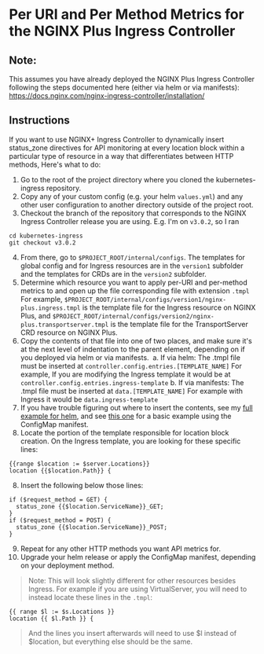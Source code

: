 # Per URI and Per Method Metrics for the NGINX Plus Ingress Controller

## Note:
This assumes you have already deployed the NGINX Plus Ingress Controller following the steps documented here (either via helm or via manifests): https://docs.nginx.com/nginx-ingress-controller/installation/

## Instructions

If you want to use NGINX+ Ingress Controller to dynamically insert status_zone directives for API monitoring at every location block within a particular type of resource in a way that differentiates between HTTP methods, Here's what to do: 

1. Go to the root of the project directory where you cloned the kubernetes-ingress repository. 
2. Copy any of your custom config (e.g. your helm `values.yml`) and any other user configuration to another directory outside of the project root. 
3. Checkout the branch of the repository that corresponds to the NGINX Ingress Controller release you are using. E.g. I'm on `v3.0.2`, so I ran 
```shell
cd kubernetes-ingress
git checkout v3.0.2
```
4. From there, go to `$PROJECT_ROOT/internal/configs`. The templates for global config and for Ingress resources are in the `version1` subfolder and the templates for CRDs are in the `version2` subfolder.
5. Determine which resource you want to apply per-URI and per-method metrics to and open up the file corresponding file with extension `.tmpl` For example, `$PROJECT_ROOT/internal/configs/version1/nginx-plus.ingress.tmpl` is the template file for the Ingress resource on NGINX Plus, and `$PROJECT_ROOT/internal/configs/version2/nginx-plus.transportserver.tmpl` is the template file for the TransportServer CRD resource on NGINX Plus.
6. Copy the contents of that file into one of two places, and make sure it's at the next level of indentation to the parent element, depending on if you deployed via helm or via manifests. 
  a. If via helm:
     The .tmpl file must be inserted at `controller.config.entries.[TEMPLATE_NAME]`
     For example, If you are modifying the Ingress template it would be at `controller.config.entries.ingress-template`
  b. If via manifests:
     The .tmpl file must be inserted at `data.[TEMPLATE_NAME]`
     For example with Ingress it would be `data.ingress-template`
6. If you have trouble figuring out where to insert the contents, see my [full example for helm](custom-values.yaml), and see [this one](https://github.com/nginxinc/kubernetes-ingress/tree/main/examples/shared-examples/custom-templates) for a basic example using the ConfigMap manifest.
7. Locate the portion of the template responsible for location block creation. On the Ingress template, you are looking for these specific lines:
```tmpl
{{range $location := $server.Locations}}
location {{$location.Path}} {
```
8. Insert the following below those lines:  
```tmpl 
if ($request_method = GET) {
  status_zone {{$location.ServiceName}}_GET;  
}
if ($request_method = POST) {
  status_zone {{$location.ServiceName}}_POST;  
}
```
9. Repeat for any other HTTP methods you want API metrics for.
10. Upgrade your helm release or apply the ConfigMap manifest, depending on your deployment method.
>Note: This will look slightly different for other resources besides Ingress. For example if you are using VirtualServer, you will need to instead locate these lines in the `.tmpl`:
```tmpl
{{ range $l := $s.Locations }}
location {{ $l.Path }} {
```
>And the lines you insert afterwards will need to use $l instead of $location, but everything else should be the same. 
